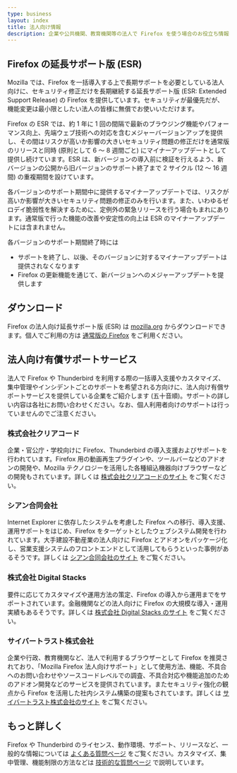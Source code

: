 ```yaml
---
type: business
layout: index
title: 法人向け情報
description: 企業や公共機関、教育機関等の法人で Firefox を使う場合のお役立ち情報をまとめました。
---
```


## Firefox の延長サポート版 (ESR)

Mozilla では、Firefox を一括導入する上で長期サポートを必要としている法人向けに、セキュリティ修正だけを長期継続する延長サポート版 (ESR: Extended Support Release) の Firefox を提供しています。セキュリティが最優先だが、機能変更は最小限としたい法人の皆様に無償でお使いいただけます。

Firefox の ESR では、約 1 年に 1 回の間隔で最新のブラウジング機能やパフォーマンス向上、先端ウェブ技術への対応を含むメジャーバージョンアップを提供し、その間はリスクが高いか影響の大きいセキュリティ問題の修正だけを通常版のリリースと同時 (原則として 6 〜 8 週間ごと) にマイナーアップデートとして提供し続けています。ESR は、新バージョンの導入前に検証を行えるよう、新バージョンの公開から旧バージョンのサポート終了まで 2 サイクル (12 〜 16 週間) の重複期間を設けています。

各バージョンのサポート期間中に提供するマイナーアップデートでは、リスクが高いか影響が大きいセキュリティ問題の修正のみを行います。また、いわゆるゼロデイ脆弱性を解決するために、定例外の緊急リリースを行う場合もまれにあります。通常版で行った機能の改善や安定性の向上は ESR のマイナーアップデートには含まれません。

各バージョンのサポート期間終了時には

* サポートを終了し、以後、そのバージョンに対するマイナーアップデートは提供されなくなります
* Firefox の更新機能を通じて、新バージョンへのメジャーアップデートを提供します

## ダウンロード

Firefox の法人向け延長サポート版 (ESR) は [mozilla.org](https://www.mozilla.org/ja/firefox/enterprise/#download) からダウンロードできます。個人でご利用の方は [通常版の Firefox](https://www.mozilla.org/ja/firefox/) をご利用ください。

## 法人向け有償サポートサービス

法人で Firefox や Thunderbird を利用する際の一括導入支援やカスタマイズ、集中管理やインシデントごとのサポートを希望される方向けに、法人向け有償サポートサービスを提供している企業をご紹介します (五十音順)。サポートの詳しい内容は各社にお問い合わせください。なお、個人利用者向けのサポートは行っていませんのでご注意ください。

### 株式会社クリアコード

企業・官公庁・学校向けに Firefox、Thunderbird の導入支援およびサポートを行われています。Firefox 用の動画再生プラグインや、ツールバーなどのアドオンの開発や、Mozilla テクノロジーを活用した各種組込機器向けブラウザーなどの開発もされています。詳しくは [株式会社クリアコードのサイト](https://www.clear-code.com/services/mozilla/menu.html) をご覧ください。

### シアン合同会社

Internet Explorer に依存したシステムを考慮した Firefox への移行、導入支援、運用サポートをはじめ、Firefox をターゲットとしたウェブシステム開発を行われています。大手建設不動産業の法人向けに Firefox とアドオンをパッケージ化し、営業支援システムのフロントエンドとして活用してもらうといった事例があるそうです。詳しくは [シアン合同会社のサイト](http://cyaan.co.jp/?page_id=35) をご覧ください。

### 株式会社 Digital Stacks

要件に応じてカスタマイズや運用方法の策定、Firefox の導入から運用までをサポートされています。金融機関などの法人向けに Firefox の大規模な導入・運用実績もあるそうです。詳しくは [株式会社 Digital Stacks のサイト](https://www.digitalstacks.net/tp/products-firefox-esr/) をご覧ください。

### サイバートラスト株式会社

企業や行政、教育機関など、法人で利用するブラウザーとして Firefox を推奨されており、「Mozilla Firefox 法人向けサポート」として使用方法、機能、不具合へのお問い合わせやソースコードレベルでの調査、不具合対応や機能追加のためのアドオン開発などのサービスを提供されています。またセキュリティ強化の観点から Firefox を活用した社内システム構築の提案もされています。詳しくは [サイバートラスト株式会社のサイト](https://www.cybertrust.co.jp/linux-oss/) をご覧ください。

## もっと詳しく

Firefox や Thunderbird のライセンス、動作環境、サポート、リリースなど、一般的な情報については [よくある質問ページ](/business/faq/) をご覧ください。カスタマイズ、集中管理、機能制限の方法などは [技術的な質問ページ](/business/faq/tech/) で説明しています。
